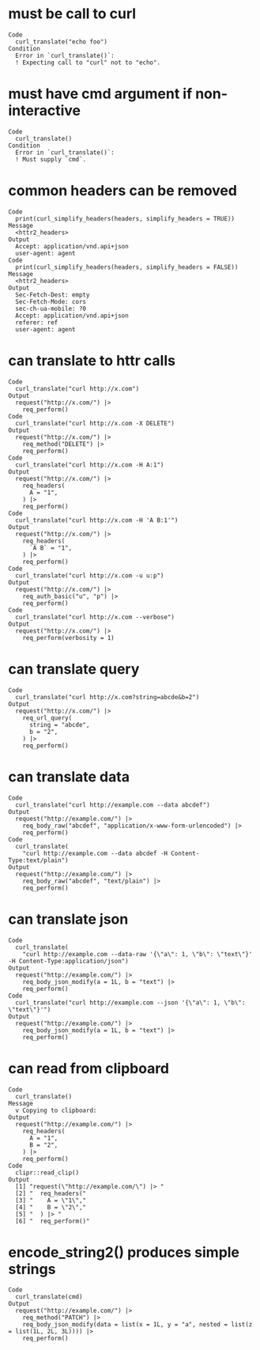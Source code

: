 # must be call to curl

    Code
      curl_translate("echo foo")
    Condition
      Error in `curl_translate()`:
      ! Expecting call to "curl" not to "echo".

# must have cmd argument if non-interactive

    Code
      curl_translate()
    Condition
      Error in `curl_translate()`:
      ! Must supply `cmd`.

# common headers can be removed

    Code
      print(curl_simplify_headers(headers, simplify_headers = TRUE))
    Message
      <httr2_headers>
    Output
      Accept: application/vnd.api+json
      user-agent: agent
    Code
      print(curl_simplify_headers(headers, simplify_headers = FALSE))
    Message
      <httr2_headers>
    Output
      Sec-Fetch-Dest: empty
      Sec-Fetch-Mode: cors
      sec-ch-ua-mobile: ?0
      Accept: application/vnd.api+json
      referer: ref
      user-agent: agent

# can translate to httr calls

    Code
      curl_translate("curl http://x.com")
    Output
      request("http://x.com/") |> 
        req_perform()
    Code
      curl_translate("curl http://x.com -X DELETE")
    Output
      request("http://x.com/") |> 
        req_method("DELETE") |> 
        req_perform()
    Code
      curl_translate("curl http://x.com -H A:1")
    Output
      request("http://x.com/") |> 
        req_headers(
          A = "1",
        ) |> 
        req_perform()
    Code
      curl_translate("curl http://x.com -H 'A B:1'")
    Output
      request("http://x.com/") |> 
        req_headers(
          `A B` = "1",
        ) |> 
        req_perform()
    Code
      curl_translate("curl http://x.com -u u:p")
    Output
      request("http://x.com/") |> 
        req_auth_basic("u", "p") |> 
        req_perform()
    Code
      curl_translate("curl http://x.com --verbose")
    Output
      request("http://x.com/") |> 
        req_perform(verbosity = 1)

# can translate query

    Code
      curl_translate("curl http://x.com?string=abcde&b=2")
    Output
      request("http://x.com/") |> 
        req_url_query(
          string = "abcde",
          b = "2",
        ) |> 
        req_perform()

# can translate data

    Code
      curl_translate("curl http://example.com --data abcdef")
    Output
      request("http://example.com/") |> 
        req_body_raw("abcdef", "application/x-www-form-urlencoded") |> 
        req_perform()
    Code
      curl_translate(
        "curl http://example.com --data abcdef -H Content-Type:text/plain")
    Output
      request("http://example.com/") |> 
        req_body_raw("abcdef", "text/plain") |> 
        req_perform()

# can translate json

    Code
      curl_translate(
        "curl http://example.com --data-raw '{\"a\": 1, \"b\": \"text\"}' -H Content-Type:application/json")
    Output
      request("http://example.com/") |> 
        req_body_json_modify(a = 1L, b = "text") |> 
        req_perform()
    Code
      curl_translate("curl http://example.com --json '{\"a\": 1, \"b\": \"text\"}'")
    Output
      request("http://example.com/") |> 
        req_body_json_modify(a = 1L, b = "text") |> 
        req_perform()

# can read from clipboard

    Code
      curl_translate()
    Message
      v Copying to clipboard:
    Output
      request("http://example.com/") |> 
        req_headers(
          A = "1",
          B = "2",
        ) |> 
        req_perform()
    Code
      clipr::read_clip()
    Output
      [1] "request(\"http://example.com/\") |> "
      [2] "  req_headers("                      
      [3] "    A = \"1\","                      
      [4] "    B = \"2\","                      
      [5] "  ) |> "                             
      [6] "  req_perform()"                     

# encode_string2() produces simple strings

    Code
      curl_translate(cmd)
    Output
      request("http://example.com/") |> 
        req_method("PATCH") |> 
        req_body_json_modify(data = list(x = 1L, y = "a", nested = list(z = list(1L, 2L, 3L)))) |> 
        req_perform()

